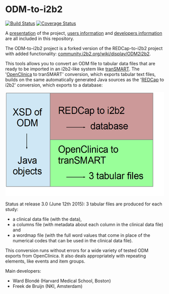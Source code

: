 ODM-to-i2b2
===========

[![Build Status](https://travis-ci.org/CTMM-TraIT/trait_odm_to_i2b2.png)](https://travis-ci.org/CTMM-TraIT/trait_odm_to_i2b2)
[![Coverage Status](https://coveralls.io/repos/CTMM-TraIT/trait_odm_to_i2b2/badge.png)](https://coveralls.io/r/CTMM-TraIT/trait_odm_to_i2b2)

A [presentation](https://github.com/CTMM-TraIT/trait_odm_to_i2b2/blob/master/src/documentation/ODM%20to%20i2b2%20F2F%20The%20Hyve.pdf) of the project, [users information](https://github.com/CTMM-TraIT/trait_odm_to_i2b2/blob/master/src/documentation/UsersInformation.md) and [developers information](https://github.com/CTMM-TraIT/trait_odm_to_i2b2/blob/master/src/documentation/DevelopersInformation.md) are all included in this repository.

The ODM-to-i2b2 project is a forked version of the REDCap-to-i2b2 project with added functionality:
[community.i2b2.org/wiki/display/ODM2i2b2](https://community.i2b2.org/wiki/display/ODM2i2b2/Home).

This tools allows you to convert an ODM file to tabular data files that are ready to be imported in an i2b2-like system like [tranSMART](http://transmartfoundation.org/). The '[OpenClinica](https://openclinica.com/) to tranSMART' conversion, which exports tabular text files, builds on the same automatically generated Java sources as the '[REDCap](http://project-redcap.org/) to i2b2' conversion, which exports to a database:

![Image project structure](https://github.com/CTMM-TraIT/trait_odm_to_i2b2/blob/master/src/documentation/flag_RedCap_to_OCTM.png)

Status at release 3.0 (June 12th 2015): 3 tabular files are produced for each study:
- a clinical data file (with the data),
- a columns file (with metadata about each column in the clinical data file) and
- a wordmap file (with the full word values that come in place of the numerical codes that can be used in the clinical data file).

This conversion runs without errors for a wide variety of tested ODM exports from OpenClinica. It also deals appropriately with repeating elements, like events and item groups.

Main developers:
- Ward Blondé (Harvard Medical School, Boston)
- Freek de Bruijn (NKI, Amsterdam)
